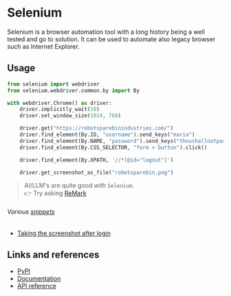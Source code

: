 # Selenium

Selenium is a browser automation tool with a long history being a well tested and go to solution.
It can be used to automate also legacy browser such as Internet Explorer.

## Usage

```python
from selenium import webdriver
from selenium.webdriver.common.by import By

with webdriver.Chrome() as driver:
    driver.implicitly_wait(10)
    driver.set_window_size(1024, 768)

    driver.get("https://robotsparebinindustries.com/")
    driver.find_element(By.ID, "username").send_keys("maria")
    driver.find_element(By.NAME, "password").send_keys("thoushallnotpass")
    driver.find_element(By.CSS_SELECTOR, "form > button").click()

    driver.find_element(By.XPATH, '//*[@id="logout"]')

    driver.get_screenshot_as_file("robotsparebin.png")
```

> AI/LLM's are quite good with `Selenium`.<br/>
👉 Try asking [ReMark](https://chat.robocorp.com)

###### Various [snippets](snippets)

- [Taking the screenshot after login](snippets/screenshot_after_login.py)

## Links and references

- [PyPI](https://pypi.org/project/selenium/)
- [Documentation](https://www.selenium.dev/documentation/)
- [API reference](https://www.selenium.dev/selenium/docs/api/py/api.html/)
